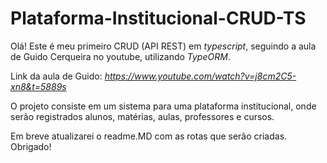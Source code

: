 # Plataforma-Institucional-CRUD-TS
Olá!
Este é meu primeiro CRUD (API REST) em *typescript*, seguindo a aula de Guido Cerqueira no youtube, utilizando *TypeORM*.

Link da aula de Guido: _https://www.youtube.com/watch?v=j8cm2C5-xn8&t=5889s_

O projeto consiste em um sistema para uma plataforma institucional, onde serão registrados alunos, matérias, aulas, professores e cursos.

Em breve atualizarei o readme.MD com as rotas que serão criadas. Obrigado!


